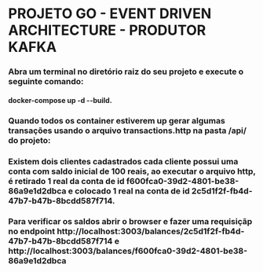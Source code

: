 # PROJETO GO - EVENT DRIVEN ARCHITECTURE - PRODUTOR KAFKA

### Abra um terminal no diretório raiz do seu projeto e execute o seguinte comando: 

#### docker-compose up -d --build.

### Quando todos os container estiverem up gerar algumas transações usando o arquivo transactions.http na pasta /api/ do projeto:


### Existem dois clientes cadastrados cada cliente possui uma conta com saldo inicial de 100 reais, ao executar o arquivo http, é retirado 1 real da conta de id f600fca0-39d2-4801-be38-86a9e1d2dbca e colocado 1 real na conta de id 2c5d1f2f-fb4d-47b7-b47b-8bcdd587f714. 

### Para verificar os saldos abrir o browser e fazer uma requisiçãp no endpoint http://localhost:3003/balances/2c5d1f2f-fb4d-47b7-b47b-8bcdd587f714 e http://localhost:3003/balances/f600fca0-39d2-4801-be38-86a9e1d2dbca
